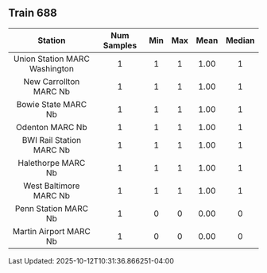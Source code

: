 ## Train 688

| Station | Num Samples | Min | Max | Mean | Median |
| :-----: | :---------: | :-: | :-: | :--: | :----: |
| Union Station MARC Washington | 1 | 1 | 1 | 1.00 | 1 |
| New Carrollton MARC Nb | 1 | 1 | 1 | 1.00 | 1 |
| Bowie State MARC Nb | 1 | 1 | 1 | 1.00 | 1 |
| Odenton MARC Nb | 1 | 1 | 1 | 1.00 | 1 |
| BWI Rail Station MARC Nb | 1 | 1 | 1 | 1.00 | 1 |
| Halethorpe MARC Nb | 1 | 1 | 1 | 1.00 | 1 |
| West Baltimore MARC Nb | 1 | 1 | 1 | 1.00 | 1 |
| Penn Station MARC Nb | 1 | 0 | 0 | 0.00 | 0 |
| Martin Airport MARC Nb | 1 | 0 | 0 | 0.00 | 0 |


Last Updated: 2025-10-12T10:31:36.866251-04:00